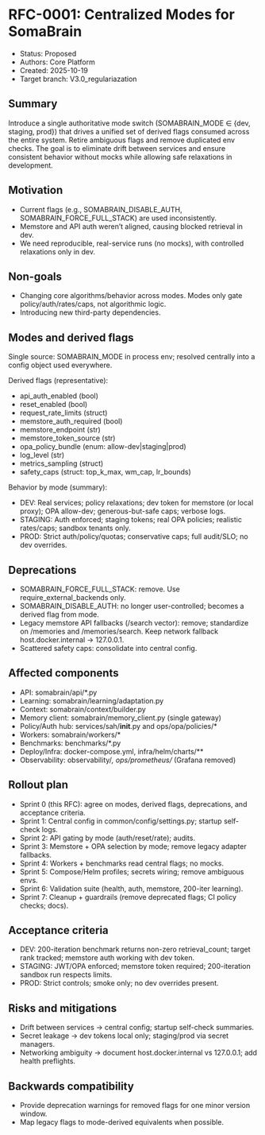 # RFC-0001: Centralized Modes for SomaBrain

- Status: Proposed
- Authors: Core Platform
- Created: 2025-10-19
- Target branch: V3.0_regulariazation

## Summary

Introduce a single authoritative mode switch (SOMABRAIN_MODE ∈ {dev, staging, prod}) that drives a unified set of derived flags consumed across the entire system. Retire ambiguous flags and remove duplicated env checks. The goal is to eliminate drift between services and ensure consistent behavior without mocks while allowing safe relaxations in development.

## Motivation

- Current flags (e.g., SOMABRAIN_DISABLE_AUTH, SOMABRAIN_FORCE_FULL_STACK) are used inconsistently.
- Memstore and API auth weren’t aligned, causing blocked retrieval in dev.
- We need reproducible, real-service runs (no mocks), with controlled relaxations only in dev.

## Non-goals

- Changing core algorithms/behavior across modes. Modes only gate policy/auth/rates/caps, not algorithmic logic.
- Introducing new third-party dependencies.

## Modes and derived flags

Single source: SOMABRAIN_MODE in process env; resolved centrally into a config object used everywhere.

Derived flags (representative):
- api_auth_enabled (bool)
- reset_enabled (bool)
- request_rate_limits (struct)
- memstore_auth_required (bool)
- memstore_endpoint (str)
- memstore_token_source (str)
- opa_policy_bundle (enum: allow-dev|staging|prod)
- log_level (str)
- metrics_sampling (struct)
- safety_caps (struct: top_k_max, wm_cap, lr_bounds)

Behavior by mode (summary):
- DEV: Real services; policy relaxations; dev token for memstore (or local proxy); OPA allow-dev; generous-but-safe caps; verbose logs.
- STAGING: Auth enforced; staging tokens; real OPA policies; realistic rates/caps; sandbox tenants only.
- PROD: Strict auth/policy/quotas; conservative caps; full audit/SLO; no dev overrides.

## Deprecations

- SOMABRAIN_FORCE_FULL_STACK: remove. Use require_external_backends only.
- SOMABRAIN_DISABLE_AUTH: no longer user-controlled; becomes a derived flag from mode.
- Legacy memstore API fallbacks (/search vector): remove; standardize on /memories and /memories/search. Keep network fallback host.docker.internal → 127.0.0.1.
- Scattered safety caps: consolidate into central config.

## Affected components

- API: somabrain/api/*.py
- Learning: somabrain/learning/adaptation.py
- Context: somabrain/context/builder.py
- Memory client: somabrain/memory_client.py (single gateway)
- Policy/Auth hub: services/sah/__init__.py and ops/opa/policies/*
- Workers: somabrain/workers/*
- Benchmarks: benchmarks/*.py
- Deploy/Infra: docker-compose.yml, infra/helm/charts/**
- Observability: observability/*, ops/prometheus/* (Grafana removed)

## Rollout plan

- Sprint 0 (this RFC): agree on modes, derived flags, deprecations, and acceptance criteria.
- Sprint 1: Central config in common/config/settings.py; startup self-check logs.
- Sprint 2: API gating by mode (auth/reset/rate); audits.
- Sprint 3: Memstore + OPA selection by mode; remove legacy adapter fallbacks.
- Sprint 4: Workers + benchmarks read central flags; no mocks.
- Sprint 5: Compose/Helm profiles; secrets wiring; remove ambiguous envs.
- Sprint 6: Validation suite (health, auth, memstore, 200-iter learning).
- Sprint 7: Cleanup + guardrails (remove deprecated flags; CI policy checks; docs).

## Acceptance criteria

- DEV: 200-iteration benchmark returns non-zero retrieval_count; target rank tracked; memstore auth working with dev token.
- STAGING: JWT/OPA enforced; memstore token required; 200-iteration sandbox run respects limits.
- PROD: Strict controls; smoke only; no dev overrides present.

## Risks and mitigations

- Drift between services → central config; startup self-check summaries.
- Secret leakage → dev tokens local only; staging/prod via secret managers.
- Networking ambiguity → document host.docker.internal vs 127.0.0.1; add health preflights.

## Backwards compatibility

- Provide deprecation warnings for removed flags for one minor version window.
- Map legacy flags to mode-derived equivalents when possible.
